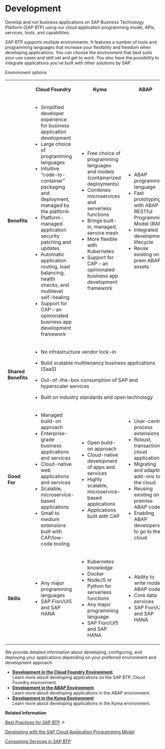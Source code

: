 <!-- loioc2fec62b49fa43b8bd945c85ecc2e5bd -->

# Development

Develop and run business applications on SAP Business Technology Platform \(SAP BTP\) using our cloud application programming model, APIs, services, tools, and capabilities.

SAP BTP supports multiple environments. It features a number of tools and programming languages that increase your flexibility and freedom when developing applications. You can choose the environment that best suits your use cases and skill set and get to work. You also have the possibility to integrate applications you’ve built with other solutions by SAP.

<a name="loioc2fec62b49fa43b8bd945c85ecc2e5bd__table_jsf_jmx_l4b"/>Environment options


<table>
<tr>
<th>

 



</th>
<th>

Cloud Foundry



</th>
<th>

Kyma



</th>
<th>

ABAP



</th>
</tr>
<tr>
<td>

**Benefits**



</td>
<td>

-   Simplified developer experience for business application development
-   Large choice of programming languages
-   Intuitive “code-to-container” packaging and deployment, managed by the platform
-   Platform-managed application security patching and updates
-   Automatic application routing, load balancing, health checks, and multilevel self-healing
-   Support for CAP – an opinionated business app development framework



</td>
<td>

-   Free choice of programming languages and models \(containerized deployments\)
-   Combines microservices and serverless functions
-   Brings built-in, managed, service mesh
-   More flexible with Kubernetes
-   Support for CAP – an opinionated business app development framework



</td>
<td>

-   ABAP programming language
-   Fast prototyping with ABAP RESTful Programming Model \(RAP\)
-   Integrated development lifecycle
-   Reuse existing on-prem ABAP assets



</td>
</tr>
<tr>
<td>

**Shared Benefits**



</td>
<td colspan="3">

-   No infrastructure vendor lock-in

-   Build scalable multitenancy business applications \(SaaS\)

-   Out-of-the-box consumption of SAP and hyperscaler services

-   Built on industry standards and open technology




</td>
</tr>
<tr>
<td>

**Good For**



</td>
<td>

-   Managed build-on approach
-   Enterprise-grade business applications and services
-   Cloud-native web applications and services
-   Scalable, microservice-based applications
-   Small to medium extensions built with CAP/low-code tooling



</td>
<td>

-   Open build-on approach
-   Cloud-native development of apps and services
-   Highly scalable, microservice-based applications
-   Applications built with CAP



</td>
<td>

-   User-centric process extensions
-   Robust, transactional cloud applications
-   Migrating and adapting add-ons to the cloud
-   Reusing existing on-premise ABAP code
-   Enabling ABAP developers to go to the cloud



</td>
</tr>
<tr>
<td>

**Skills**



</td>
<td>

-   Any major programming languages
-   SAP Fiori/UI5 and SAP HANA



</td>
<td>

-   Kubernetes knowledge
-   Docker
-   NodeJS or Python for serverless functions
-   Any major programming language
-   SAP Fiori/UI5 and SAP HANA



</td>
<td>

-   Ability to write modern ABAP code
-   Core data services
-   SAP Fiori/UI5 and SAP HANA



</td>
</tr>
</table>

We provide detailed information about developing, configuring, and deploying your applications depending on your preferred environment and development approach.

-   **[Development in the Cloud Foundry Environment](Development_in_the_Cloud_Foundry_Environment_40a8f8f.md "Learn more about developing applications on the SAP BTP, Cloud Foundry
                                    environment.")**  
Learn more about developing applications on the SAP BTP, Cloud Foundry environment.
-   **[Development in the ABAP Environment](Development_in_the_ABAP_Environment_31367ef.md "Learn more about developing applications in the ABAP environment.")**  
Learn more about developing applications in the ABAP environment.
-   **[Development in the Kyma Environment](Development_in_the_Kyma_Environment_606ec61.md "Learn more about developing applications in the Kyma environment.")**  
Learn more about developing applications in the Kyma environment.

**Related Information**  


[Best Practices for SAP BTP](https://help.sap.com/viewer/df50977d8bfa4c9a8a063ddb37113c43/Cloud/en-US/9f2bb927464e4d1ba3d13b2d79ca9bd1.html "This document helps you plan and set up your landscape and your lifecycle management for running applications on SAP Business Technology Platform (SAP BTP). It contains best practices and recommendations for planning development projects – from setting up the correct organizational structure to creating an account and security model, to developing and operating applications.") :arrow_upper_right:

[Developing with the SAP Cloud Application Programming Model](Developing_with_the_SAP_Cloud_Application_Programming_Model_00823f9.md "The SAP Cloud Application Programming Model (CAP) is a framework of languages, libraries, and tools for building enterprise-grade services and applications. It guides developers along a ‘golden path’ of proven best practices and a great wealth of out-of-the-box solutions to recurring tasks.")



[Consuming Services in SAP BTP](https://help.sap.com/viewer/09cc82baadc542a688176dce601398de/Cloud/en-US/f13b6c63eef341bc8b7d25b352401c92.html)

